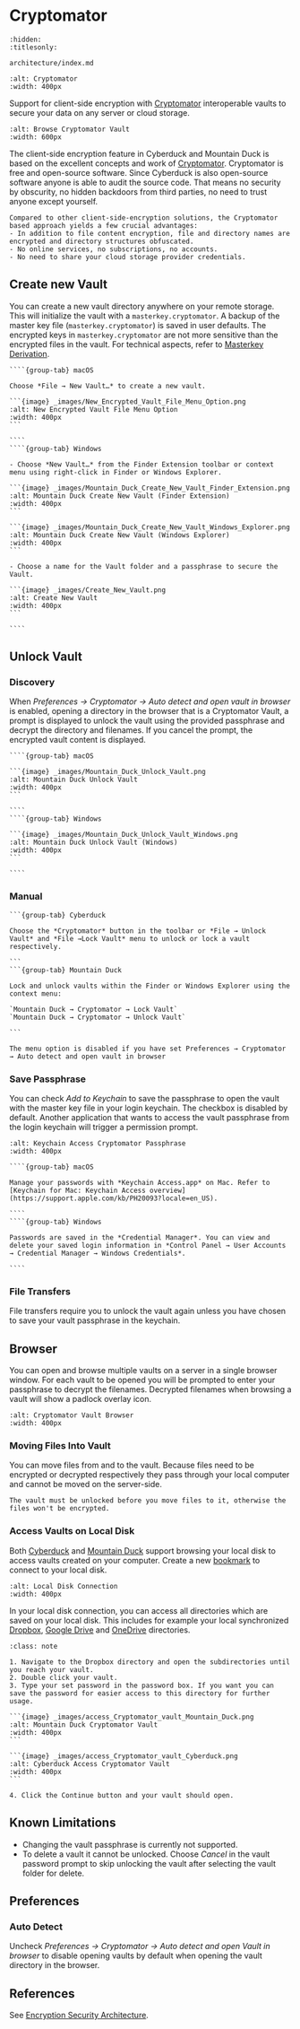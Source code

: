 Cryptomator
====

```{toctree}
:hidden:
:titlesonly:

architecture/index.md
```

```{image} _images/cryptomator.png
:alt: Cryptomator
:width: 400px
```

Support for client-side encryption with [Cryptomator](https://cryptomator.org/) interoperable vaults to secure your data on any server or cloud storage.

```{image} _images/Browse_Cryptomator_Vault.gif
:alt: Browse Cryptomator Vault
:width: 600px
```

The client-side encryption feature in Cyberduck and Mountain Duck is based on the excellent concepts and work of [Cryptomator](https://cryptomator.org/). Cryptomator is free and open-source software. Since Cyberduck is also open-source software anyone is able to audit the source code. That means no security by obscurity, no hidden backdoors from third parties, no need to trust anyone except yourself.

```{tip}
Compared to other client-side-encryption solutions, the Cryptomator based approach yields a few crucial advantages:
- In addition to file content encryption, file and directory names are encrypted and directory structures obfuscated.
- No online services, no subscriptions, no accounts.
- No need to share your cloud storage provider credentials.
```

## Create new Vault

You can create a new vault directory anywhere on your remote storage. This will initialize the vault with a `masterkey.cryptomator`. A backup of the master key file (`masterkey.cryptomator`) is saved in user defaults. The encrypted keys in `masterkey.cryptomator` are not more sensitive than the encrypted files in the vault. For technical aspects, refer to [Masterkey Derivation](https://docs.cryptomator.org/en/latest/security/architecture/#masterkey-derivation).

`````{tabs}
````{group-tab} macOS

Choose *File → New Vault…* to create a new vault. 

```{image} _images/New_Encrypted_Vault_File_Menu_Option.png
:alt: New Encrypted Vault File Menu Option
:width: 400px
```

````
````{group-tab} Windows

- Choose *New Vault…* from the Finder Extension toolbar or context menu using right-click in Finder or Windows Explorer.

```{image} _images/Mountain_Duck_Create_New_Vault_Finder_Extension.png
:alt: Mountain Duck Create New Vault (Finder Extension)
:width: 400px
```

```{image} _images/Mountain_Duck_Create_New_Vault_Windows_Explorer.png
:alt: Mountain Duck Create New Vault (Windows Explorer)
:width: 400px
```

- Choose a name for the Vault folder and a passphrase to secure the Vault.

```{image} _images/Create_New_Vault.png
:alt: Create New Vault
:width: 400px
```

````
`````

## Unlock Vault

### Discovery

When _Preferences → Cryptomator → Auto detect and open vault in browser_ is enabled, opening a directory in the browser that is a Cryptomator Vault, a prompt is displayed to unlock the vault using the provided passphrase and decrypt the directory and filenames. If you cancel the prompt, the encrypted vault content is displayed.

`````{tabs}
````{group-tab} macOS

```{image} _images/Mountain_Duck_Unlock_Vault.png
:alt: Mountain Duck Unlock Vault
:width: 400px
```

````
````{group-tab} Windows

```{image} _images/Mountain_Duck_Unlock_Vault_Windows.png
:alt: Mountain Duck Unlock Vault (Windows)
:width: 400px
```

````
`````

### Manual

````{tabs}
```{group-tab} Cyberduck

Choose the *Cryptomator* button in the toolbar or *File → Unlock Vault* and *File →Lock Vault* menu to unlock or lock a vault respectively.

```
```{group-tab} Mountain Duck

Lock and unlock vaults within the Finder or Windows Explorer using the context menu:

`Mountain Duck → Cryptomator → Lock Vault`
`Mountain Duck → Cryptomator → Unlock Vault`

```
````

```{attention}
The menu option is disabled if you have set Preferences → Cryptomator → Auto detect and open vault in browser
```

### Save Passphrase

You can check *Add to Keychain* to save the passphrase to open the vault with the master key file in your login keychain. The checkbox is disabled by default. Another application that wants to access the vault passphrase from the login keychain will trigger a permission prompt.

```{image} _images/Keychain_Access_Crpytomator_Passphrase.png
:alt: Keychain Access Cryptomator Passphrase
:width: 400px
```

`````{tabs}
````{group-tab} macOS

Manage your passwords with *Keychain Access.app* on Mac. Refer to [Keychain for Mac: Keychain Access overview](https://support.apple.com/kb/PH20093?locale=en_US).

````
````{group-tab} Windows

Passwords are saved in the *Credential Manager*. You can view and delete your saved login information in *Control Panel → User Accounts → Credential Manager → Windows Credentials*.

````
`````

### File Transfers

File transfers require you to unlock the vault again unless you have chosen to save your vault passphrase in the keychain.

## Browser

You can open and browse multiple vaults on a server in a single browser window. For each vault to be opened you will be prompted to enter your passphrase to decrypt the filenames. Decrypted filenames when browsing a vault will show a padlock overlay icon.

```{image} _images/Cryptomator_Vault_Browser.png
:alt: Cryptomator Vault Browser
:width: 400px
```

### Moving Files Into Vault

You can move files from and to the vault. Because files need to be encrypted or decrypted respectively they pass through your local computer and cannot be moved on the server-side.

```{attention}
The vault must be unlocked before you move files to it, otherwise the files won't be encrypted.
```

### Access Vaults on Local Disk

Both [Cyberduck](https://cyberduck.io/) and [Mountain Duck](https://mountainduck.io/) support browsing your local disk to access vaults created on your computer. Create a new [bookmark](../cyberduck/bookmarks) to connect to your local disk.

```{image} _images/local_disk_connection.png
:alt: Local Disk Connection
:width: 400px
```

In your local disk connection, you can access all directories which are saved on your local disk. This includes for example your local synchronized [Dropbox](../protocols/dropbox), [Google Drive](../protocols/google_drive) and [OneDrive](../protocols/onedrive) directories.

````{admonition} Access a Cryptomator Vault on local disk on the example of Dropbox
:class: note

1. Navigate to the Dropbox directory and open the subdirectories until you reach your vault.
2. Double click your vault.
3. Type your set password in the password box. If you want you can save the password for easier access to this directory for further usage.

```{image} _images/access_Cryptomator_vault_Mountain_Duck.png
:alt: Mountain Duck Cryptomator Vault 
:width: 400px
```

```{image} _images/access_Cryptomator_vault_Cyberduck.png
:alt: Cyberduck Access Cryptomator Vault
:width: 400px
```

4. Click the Continue button and your vault should open.

````

## Known Limitations

- Changing the vault passphrase is currently not supported.
- To delete a vault it cannot be unlocked. Choose *Cancel* in the vault password prompt to skip unlocking the vault after selecting the vault folder for delete.

## Preferences

### Auto Detect

Uncheck *Preferences → Cryptomator → Auto detect and open Vault in browser* to disable opening vaults by default when opening the vault directory in the browser.

## References

See [Encryption Security Architecture](architecture/index.md).